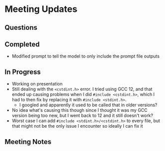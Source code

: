 # Meeting Updates

## Questions

## Completed

- Modified prompt to tell the model to only include the prompt file outputs

## In Progress

- Working on presentation
- Still dealing with the `<cstdint.h>` error. I tried using GCC 12, and that ended up causing problems when I did `#include <cstdint.h>`, which I had to then fix by replacing it with `#include <stdint.h>`.
  - I googled and apparently it used to be called that in older versions?
- No idea what's causing this though since I thought it was my GCC version being too new, but I went back to 12 and it still doesn't work?
- Worst case I can add `#include <stdint.h>/<cstdint.h>` to every file, but that might not be the only issue I encounter so ideally I can fix it

## Meeting Notes
